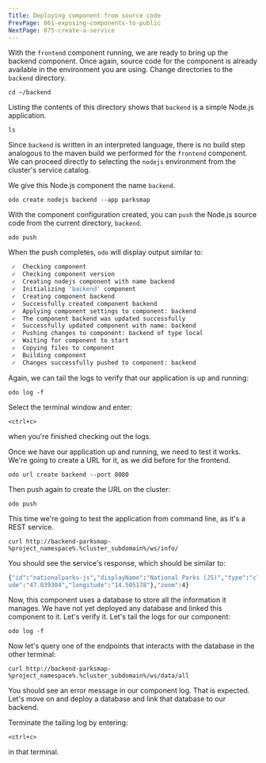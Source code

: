 ```yaml
---
Title: Deploying component from source code
PrevPage: 061-exposing-components-to-public
NextPage: 075-create-a-service
---
```


With the ``frontend`` component running, we are ready to bring up the backend component. Once again, source code for the component is already available in the environment you are using. Change directories to the ``backend`` directory.

```execute-1
cd ~/backend
```

Listing the contents of this directory shows that ``backend`` is a simple Node.js application.

```execute-1
ls
```

Since ``backend`` is written in an interpreted language, there is no build step analogous to the maven build we performed for the ``frontend`` component. We can proceed directly to selecting the ``nodejs`` environment from the cluster's service catalog.

We give this Node.js component the name ``backend``.

```execute-1
odo create nodejs backend --app parksmap
```

With the component configuration created, you can ``push`` the Node.js source code from the current directory, ``backend``.

```execute-1
odo push
```

When the push completes, ``odo`` will display output similar to:

```bash
 ✓  Checking component
 ✓  Checking component version
 ✓  Creating nodejs component with name backend
 ✓  Initializing 'backend' component
 ✓  Creating component backend
 ✓  Successfully created component backend
 ✓  Applying component settings to component: backend
 ✓  The component backend was updated successfully
 ✓  Successfully updated component with name: backend
 ✓  Pushing changes to component: backend of type local
 ✓  Waiting for component to start
 ✓  Copying files to component
 ✓  Building component
 ✓  Changes successfully pushed to component: backend
```

Again, we can tail the logs to verify that our application is up and running:

```execute-1
odo log -f
```

Select the terminal window and enter:

```execute-1
<ctrl+c>
```

when you're finished checking out the logs.

Once we have our application up and running, we need to test it works. We're going to create a URL for it, as we did before for the frontend.

```execute-1
odo url create backend --port 8080
```

Then push again to create the URL on the cluster:

```execute-1
odo push
```

This time we're going to test the application from command line, as it's a REST service.

```execute-2
curl http://backend-parksmap-%project_namespace%.%cluster_subdomain%/ws/info/
```

You should see the service's response, which should be similar to:

```bash
{"id":"nationalparks-js","displayName":"National Parks (JS)","type":"cluster","center":{"latit
ude":"47.039304","longitude":"14.505178"},"zoom":4}
```

Now, this component uses a database to store all the information it manages. We have not yet deployed any database and linked this component to it. Let's verify it. Let's tail the logs for our component:

```execute-1
odo log -f
```

Now let's query one of the endpoints that interacts with the database in the other terminal:

```execute-2
curl http://backend-parksmap-%project_namespace%.%cluster_subdomain%/ws/data/all
```

You should see an error message in our component log. That is expected. Let's move on and deploy a database and link that database to our backend.

Terminate the tailing log by entering:

```execute-1
<ctrl+c>
```

in that terminal.
